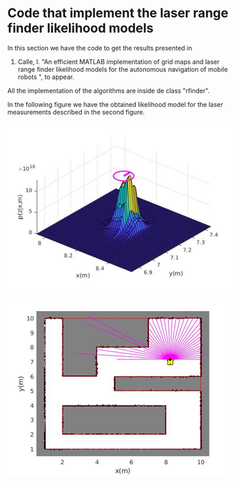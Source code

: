 # Code that implement the laser range finder likelihood models
In this section we have the code to get the results presented in
1. Calle, I. "An efficient MATLAB implementation of grid maps and laser range finder likelihood models for the autonomous navigation of mobile robots ", to appear.

All the implementation of the algorithms are inside de class "rfinder".

In the following figure we have the obtained likelihood model for the laser measurements described in the second figure.

![Alt text](model_result.jpg?raw=true "Title")

![Alt text](laser_simulation.jpg?raw=true "Title")

